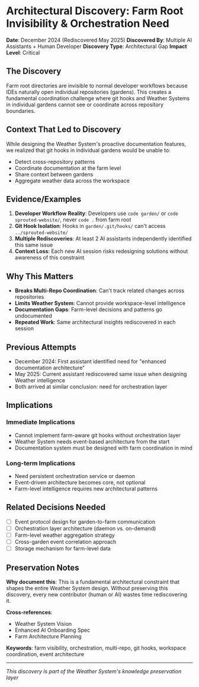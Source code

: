 # Architectural Discovery: Farm Root Invisibility & Orchestration Need

**Date**: December 2024 (Rediscovered May 2025)
**Discovered By**: Multiple AI Assistants + Human Developer
**Discovery Type**: Architectural Gap
**Impact Level**: Critical

## The Discovery

Farm root directories are invisible to normal developer workflows because IDEs naturally open individual repositories (gardens). This creates a fundamental coordination challenge where git hooks and Weather Systems in individual gardens cannot see or coordinate across repository boundaries.

## Context That Led to Discovery

While designing the Weather System's proactive documentation features, we realized that git hooks in individual gardens would be unable to:
- Detect cross-repository patterns
- Coordinate documentation at the farm level
- Share context between gardens
- Aggregate weather data across the workspace

## Evidence/Examples

1. **Developer Workflow Reality**: Developers use `code garden/` or `code sprouted-website/`, never `code .` from farm root
2. **Git Hook Isolation**: Hooks in `garden/.git/hooks/` can't access `../sprouted-website/`
3. **Multiple Rediscoveries**: At least 2 AI assistants independently identified this same issue
4. **Context Loss**: Each new AI session risks redesigning solutions without awareness of this constraint

## Why This Matters

- **Breaks Multi-Repo Coordination**: Can't track related changes across repositories
- **Limits Weather System**: Cannot provide workspace-level intelligence
- **Documentation Gaps**: Farm-level decisions and patterns go undocumented
- **Repeated Work**: Same architectural insights rediscovered in each session

## Previous Attempts

- December 2024: First assistant identified need for "enhanced documentation architecture"
- May 2025: Current assistant rediscovered same issue when designing Weather intelligence
- Both arrived at similar conclusion: need for orchestration layer

## Implications

### Immediate Implications
- Cannot implement farm-aware git hooks without orchestration layer
- Weather System needs event-based architecture from the start
- Documentation system must be designed with farm coordination in mind

### Long-term Implications
- Need persistent orchestration service or daemon
- Event-driven architecture becomes core, not optional
- Farm-level intelligence requires new architectural patterns

## Related Decisions Needed

- [ ] Event protocol design for garden-to-farm communication
- [ ] Orchestration layer architecture (daemon vs. on-demand)
- [ ] Farm-level weather aggregation strategy
- [ ] Cross-garden event correlation approach
- [ ] Storage mechanism for farm-level data

## Preservation Notes

**Why document this**: This is a fundamental architectural constraint that shapes the entire Weather System design. Without preserving this discovery, every new contributor (human or AI) wastes time rediscovering it.

**Cross-references**: 
- Weather System Vision
- Enhanced AI Onboarding Spec
- Farm Architecture Planning

**Keywords**: farm visibility, orchestration, multi-repo, git hooks, workspace coordination, event architecture

---

*This discovery is part of the Weather System's knowledge preservation layer*